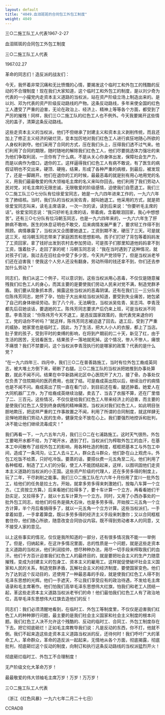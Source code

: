```yaml
---
layout: default
title: "4049.血泪斑斑的合同包工外包工制度"
weight: 4049
---
```


三○二施工队工人代表1967-2-27

血泪斑斑的合同包工外包工制度

三○二施工队工人代表

1967.02.27

革命的同志们！造反派的战友们：

今天，我怀着非常沉痛和无比愤慨的心情，要揭发这个临时工和外包工的残酷的反动的不合理制度！现在我们大家知道，这个临时工和外包工的制度，是以刘少奇为代表的一小撮党内走资本主义道路的当权派，站在资产阶级立场上制造出来的。是以刘、邓为代表的资产阶级反动路线的产物。这条反动路线，多年来使全国的红色工人遭受了严重的迫害，无论在政治上、经济上、精神上等等各个方面，都受到了严厉的摧残！同样，我们三○二施工队的红色工人也不例外。今天我要揭开这些情况的盖子，清算这条反动路线。

这些走资本主义的当权派，他们不但继承了封建主义和资本主义剥削传统，而且还加上了修正主义经济的破烂货，变本加厉地对我们红色工人进行疯狂地随心所欲的人身权利剥夺。他们采用了合同的方式，压在我们头上，压得我们透不过气来。他们利用了合同的期限，随时随地的解除我们红色工人，他们尽要挑选体力强壮的来为他们争取利润，一旦你有了什么病，不是从关心你身体出发，保障社会生产力，而是以病作为借口，退你的工。这样逼得我们红色工人有病不敢说，有了医生的病假证明也不交出来，硬顶、硬拖，结果，形成了各种严重的病根，到最后，被发现了，还是一脚踢开。他们在退你的工的时候，最最恶毒的就是别有用心地用党的名义，用我们最最敬爱的伟大领袖毛主席的名义来叫你回去。他们利用了我们劳动人民对党，对毛主席的无限忠诚，无限敬爱的阶级感情，迫使我们自愿退工。我们三○二施工队三○七分队有位徐爱宝同志，她是一九六四年进来工作的，一九六六年生了肺结核。当时，我们队的当权派吴佐青，就叫她退工。他采用的方式，就是把徐爱宝同志叫来，读毛主席语录，一次一次的读，读到后来说：“你要听毛主席的话”。徐爱宝同志说：“我只好听毛主席的话，带着病，含着眼泪回家，我心中想想苦”。还有三○七分队有位冯朝玉同志，也是一九六四年来的，一九六六年生了肝肿病不敢响，医生的休息证明也不敢交，后来病情发展严重了，要求轻工作得不到照顾。病情暴露了，当权派又企图要她退工，工资到期不发，硬压了三天。可是就这三天，给冯朝玉同志带来了家庭困苦和思想影响。孩子们打好了背包等着妈妈发了工资回家，拿了钱好出发到农村去参加劳动，可是孩子们那里知道他妈妈拿不到工资，饿着肚子，走回了家的呢！冯朝玉同志说：“我在当时遇到了这种情况，就对孩子们说，我过去在旧社会中受了多少苦，今天共产党领导了，但是当权派老爷们还在迫害我！使我这个人穷人还没有翻身。劳动所得的钱还拿不到，你们还去参加什么劳动？”

同志们，我们从这二个例子，可以意识到，这些当权派用心恶毒，不仅仅是随意摧残我们红色工人的身心，而其主要的是要使我们劳动人民来对党不满，制造党群矛盾。我们要从现象抓本质，揭露这些当权派的恶毒阴谋。还有在我们三一三分队有位陈伟芳同志，她怀了孕，怕肚子大出来给当权派知道，要受到失业痛苦，她包紧了自己的身体继续劳动。到了八个月，无法瞒住，当权派吴佐青、吴志鸿、李青茂都先后召她谈话，要退她的工。陈伟芳同志要求产后仍来上班，可是当权派不同意。李青茂说：“你陈伟芳今天不退工，是违反国家政策的，我代表党来退你的工，党的话你不听吗？”就这样，陈伟芳同志被迫退了回去。退工后，受到了严重的威胁，她家里也是临时工，因此，为了生活，把大人小人的衣服，都上了当店。肚子里的孩子，受到平时的束缚的影响，在将到产期前的二十天，新见了红，由于生活的困苦，无钱看医生，结果孩子一落地就死掉。这个情况，惨人不惨人，痛恨不痛恨？我们不禁要问，这个当权派李青茂执行的是哪家的政策？代表的是什么党？

“在一九六四年三、四月中，我们三○二在普善路施工，当时有位外包工裔成英同志，被大堆土方倒下来，砸断了右腿。三○二施工队的当权派把她推到办事处算数，就此不闻不问。结果在中华新路闸北区中心医院开了大刀，接了骨。办事处仅仅负责了住院期间的医药费用，也就了结。可是裔成英出院以后，继续治疗的病情也是不闻不问。裔成英出了院一直在看门诊，到目前还在看，腿还肿着。她爱人在大同机器厂工作，为了给裔成英继续治腿，卖去了、当去了衣服不算，还在厂里借了二、三百元。这些情况，不仅仅是给我们红色工人带来经济上的迫害，而主要的是使我们红色工人受到终身病残的精神痛苦。当权派对我们红色工人，如此明目张胆地欺压，把这样严重的工作事故置之不闻，利用了所谓的合同制度，就这样肆无忌惮地把我们劳动人民的生命，健康完全不放在心上。我们要强烈地控诉和批判，决不能让他们继续流毒成灾！”

我们再看一下，一九六五年六月，我们三○二在七浦路施工。这时天气很热，外包工要喝开水都不给，为了喝开水，遇到了打。当权派们为榨取外包工的血汗，在基本工中间散布了歧视外包工的影响，用各种杜造的制度，框框把基本工与外包工中间，造成了一条鸿沟，让工人去斗工人，群众去斗群众，他们卧在山上观虎斗。外包工吃饭不给蒸，只好吃冷饭。要蒸的话，要搭伙费一元五角至二元。他们利用了各种框框，制造了工人们的分裂，使工人不能团结起来，这样，以图巩固他们走资本主义道路的当权派的小王国。这些资产阶级的代理人，还在多劳多得的制度上，玩了二年，干尽剥削之能事。我们三○二施工队在六六年十月份用了宜川一批外包工，给他们的任务是拉土方。开始，就拿多劳多得来刺激她们，按每八车算一个立方。（工资按立方算。）后来看她们拉得多了，要十车计算一个立方，再看看她们干劲实足，又拉得多了，就以十五车计算为一个立方。同时，又用了小西办事处的一批外包工同志，给他们的任务是搞大石块，也是多劳多得。开始按二元五角一个立方计算，半个月后看搞得多了，就以一元五角一个立方计算。这些当权派们，一手拿着如意，一手拿着算盘，既以多劳多得的经济主义手段来刺激你；又以合同框框套住你，他们随心所欲，随意改变合同协议内容。既不得到劳动者本人的同意，又不接受人家的意见。

以上这些事实的情况，仅仅是我所知道的一部分，还有很多情况我不能一一举例了。但是，归纳起来，在这许多情况里面，总的性质是一个问题，就是这些走资本主义道路的当权派，他们利润挂帅，想尽种种办法，用尽一切手段来榨取我们的血汗。他们千方百计迫害我们红色工人的最终目的，就是要把社会主义的生产力随意摧残，变成为封建主义的包身工、资本主义的雇用工。这样就促使破坏社会主义国家和人民的关系，制造党群矛盾，瓦解社会主义的经济制度，要使国家变色。他们为了达到这个反动目的，还使用了一种最恶毒的手段，就是使我们红色工人得不到毛泽东思想的光辉。他们一手遮天，不让我们享受应有的政治待遇，不发给毛主席语录和毛主席著作。他们怕我们高举毛泽东思想伟大红旗，怕我们和老工人团结一起，革这些走资本主义道路当权派老爷们的命！他们最怕我们红色工人有了政治地位，高举毛泽东思想伟大红旗去造他们的反！

同志们：我们必须清醒地看到，在临时工、外包工等制度里，不仅仅是迫害我们红色工人的种种罪行问题，最主要的是我们社会主义国家和社会主义制度的根本问题。我们红色工人决不允许这个残酷的、反动的临时工、合同工、外包工制度存在下去。把它彻底砸烂！正如毛主席教导我们说：凡是反动的东西，你不打，他就不倒。我们不起来造这些走资本主义道路当权派的反，还待何时！我们呼吁广大的革命工人，革命群众，革命的造反派一起起来，无情地从各个方面，彻底揭露，彻底批判，彻底砸烂这个反动的制度，向制订和执行这条反动路线的当权派猛烈开火！

彻底砸烂临时工、外包工不合理制度！

无产阶级文化大革命万岁！

最最敬爱的伟大领袖毛主席万岁！万岁！万万岁！

三○二施工队工人代表

（浙江《红色风暴》一九六七年二月二十七日）

CCRADB

